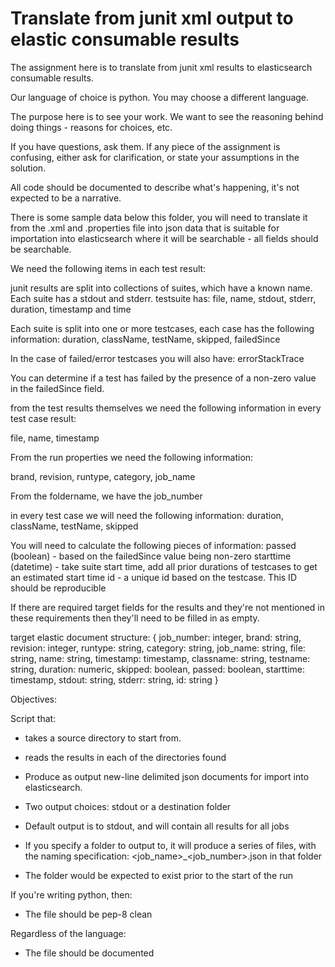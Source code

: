 # Translate from junit xml output to elastic consumable results

The assignment here is to translate from junit xml results to elasticsearch
consumable results.

Our language of choice is python. You may choose a different language.

The purpose here is to see your work. We want to see the reasoning behind doing things - 
reasons for choices, etc.

If you have questions, ask them. If any piece of the assignment is confusing, either
ask for clarification, or state your assumptions in the solution.

All code should be documented to describe what's happening, it's not expected
to be a narrative.

There is some sample data below this folder, you will need to translate it
from the .xml and .properties file into json data that is suitable for
importation into elasticsearch where it will be searchable - all fields
should be searchable.

We need the following items in each test result:

junit results are split into collections of suites, which have a known name. Each suite has a stdout and stderr.
    testsuite has:
        file, name, stdout, stderr, duration, timestamp and time

Each suite is split into one or more testcases, each case has the following information:
    duration, className, testName, skipped, failedSince

In the case of failed/error testcases you will also have:
    errorStackTrace

You can determine if a test has failed by the presence of a non-zero value in the failedSince field.

from the test results themselves we need the following information in every test case result:

file, name, timestamp

From the run properties we need the following information:

brand, revision, runtype, category, job_name

From the foldername, we have the job_number

in every test case we will need the following information:
    duration, className, testName, skipped

You will need to calculate the following pieces of information:
    passed (boolean) - based on the failedSince value being non-zero
    starttime (datetime) - take suite start time, add all prior
        durations of testcases to get an estimated start time
    id - a unique id based on the testcase. This ID should be reproducible

If there are required target fields for the results and they're not
mentioned in these requirements then they'll need to be filled in as
empty.

target elastic document structure:
{
   job_number: integer,
   brand: string,
   revision: integer,
   runtype: string,
   category: string,
   job_name: string,
   file: string,
   name: string,
   timestamp: timestamp,
   classname: string,
   testname: string,
   duration: numeric,
   skipped: boolean,
   passed: boolean,
   starttime: timestamp,
   stdout: string,
   stderr: string,
   id: string
}

Objectives:

Script that:
  - takes a source directory to start from.
  - reads the results in each of the directories found

  - Produce as output new-line delimited json documents for import
      into elasticsearch.

  - Two output choices: stdout or a destination folder

  - Default output is to stdout, and will contain all results for all jobs

  - If you specify a folder to output to, it will produce a series of files,
    with the naming specification: <job_name>_<job_number>.json in that folder
  - The folder would be expected to exist prior to the start of the run

If you're writing python, then:
 - The file should be pep-8 clean

Regardless of the language:
 - The file should be documented
